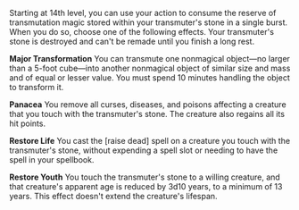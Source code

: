 Starting at 14th level, you can use your action to consume the reserve of transmutation magic stored within your transmuter's stone in a single burst. When you do so, choose one of the following effects. Your transmuter's stone is destroyed and can't be remade until you finish a long rest.

**Major Transformation**
You can transmute one nonmagical object—no larger than a 5-foot cube—into another nonmagical object of similar size and mass and of equal or lesser value. You must spend 10 minutes handling the object to transform it.

**Panacea**
You remove all curses, diseases, and poisons affecting a creature that you touch with the transmuter's stone. The creature also regains all its hit points.

**Restore Life**
You cast the [raise dead] spell on a creature you touch with the transmuter's stone, without expending a spell slot or needing to have the spell in your spellbook.

**Restore Youth**
You touch the transmuter's stone to a willing creature, and that creature's apparent age is reduced by 3d10 years, to a minimum of 13 years. This effect doesn't extend the creature's lifespan.